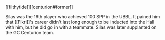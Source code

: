 [[filthytide]][[centurion#former]]

Silas was the 16th player who achieved 100 SPP in the UBBL. It pained him that [[Fikri]]'s career didn't last long enough to be inducted into the Hall with him, but he did go in with a teammate. Silas was later supplanted on the GC Centurion team. 
